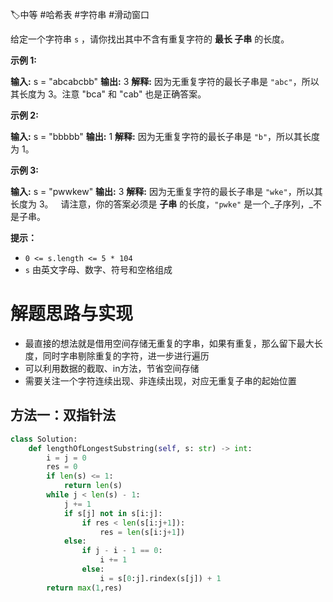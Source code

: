 🏷中等 #哈希表 #字符串 #滑动窗口

给定一个字符串 `s` ，请你找出其中不含有重复字符的 **最长 子串** 的长度。

**示例 1:**

**输入:** s = "abcabcbb"
**输出:** 3 
**解释:** 因为无重复字符的最长子串是 `"abc"`，所以其长度为 3。注意 "bca" 和 "cab" 也是正确答案。

**示例 2:**

**输入:** s = "bbbbb"
**输出:** 1
**解释:** 因为无重复字符的最长子串是 `"b"`，所以其长度为 1。

**示例 3:**

**输入:** s = "pwwkew"
**输出:** 3
**解释:** 因为无重复字符的最长子串是 `"wke"`，所以其长度为 3。
     请注意，你的答案必须是 **子串** 的长度，`"pwke"` 是一个_子序列，_不是子串。

**提示：**

- `0 <= s.length <= 5 * 104`
- `s` 由英文字母、数字、符号和空格组成

# 解题思路与实现

- 最直接的想法就是借用空间存储无重复的字串，如果有重复，那么留下最大长度，同时字串剔除重复的字符，进一步进行遍历
- 可以利用数据的截取、in方法，节省空间存储
- 需要关注一个字符连续出现、非连续出现，对应无重复子串的起始位置

## 方法一：双指针法

```python
class Solution:
    def lengthOfLongestSubstring(self, s: str) -> int:
        i = j = 0
        res = 0
        if len(s) <= 1:
            return len(s)
        while j < len(s) - 1:
            j += 1
            if s[j] not in s[i:j]:
                if res < len(s[i:j+1]):
                    res = len(s[i:j+1])
            else:
                if j - i - 1 == 0:
                    i += 1
                else:
                    i = s[0:j].rindex(s[j]) + 1
        return max(1,res)
```